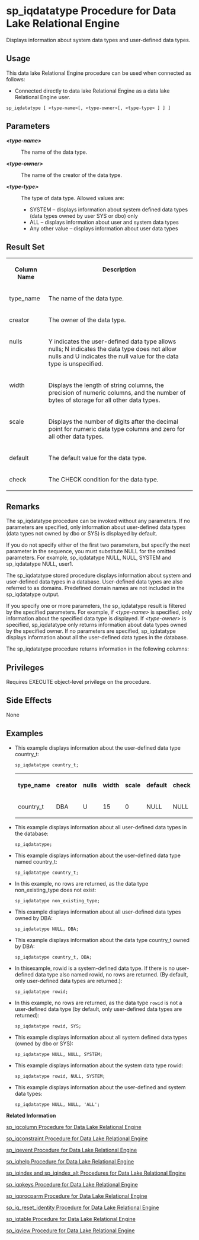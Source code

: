 <!-- loioa5a247c884f21015aec1a5aff2384bc2 -->

# sp\_iqdatatype Procedure for Data Lake Relational Engine

Displays information about system data types and user-defined data types.



<a name="loioa5a247c884f21015aec1a5aff2384bc2__section_mlx_wvh_b4b"/>

## Usage

This data lake Relational Engine procedure can be used when connected as follows:

-   Connected directly to data lake Relational Engine as a data lake Relational Engine user.



```
sp_iqdatatype [ <type-name>[, <type-owner>[, <type-type> ] ] ]
```



<a name="loioa5a247c884f21015aec1a5aff2384bc2__iq_refbb_1494"/>

## Parameters


<dl>
<dt><b>

*<type-name\>*

</b></dt>
<dd>

The name of the data type.



</dd><dt><b>

*<type-owner\>*

</b></dt>
<dd>

The name of the creator of the data type.



</dd><dt><b>

*<type-type\>*

</b></dt>
<dd>

The type of data type. Allowed values are:

-   SYSTEM – displays information about system defined data types \(data types owned by user SYS or dbo\) only
-   ALL – displays information about user and system data types
-   Any other value – displays information about user data types



</dd>
</dl>



<a name="loioa5a247c884f21015aec1a5aff2384bc2__section_yyv_yrz_mbb"/>

## Result Set


<table>
<tr>
<th valign="top">

Column Name

</th>
<th valign="top">

Description

</th>
</tr>
<tr>
<td valign="top">

type\_name

</td>
<td valign="top">

The name of the data type.

</td>
</tr>
<tr>
<td valign="top">

creator

</td>
<td valign="top">

The owner of the data type.

</td>
</tr>
<tr>
<td valign="top">

nulls

</td>
<td valign="top">

Y indicates the user-defined data type allows nulls; N indicates the data type does not allow nulls and U indicates the null value for the data type is unspecified.

</td>
</tr>
<tr>
<td valign="top">

width

</td>
<td valign="top">

Displays the length of string columns, the precision of numeric columns, and the number of bytes of storage for all other data types.

</td>
</tr>
<tr>
<td valign="top">

scale

</td>
<td valign="top">

Displays the number of digits after the decimal point for numeric data type columns and zero for all other data types.

</td>
</tr>
<tr>
<td valign="top">

default

</td>
<td valign="top">

The default value for the data type.

</td>
</tr>
<tr>
<td valign="top">

check

</td>
<td valign="top">

The CHECK condition for the data type.

</td>
</tr>
</table>



<a name="loioa5a247c884f21015aec1a5aff2384bc2__section_eyx_zrz_mbb"/>

## Remarks

The sp\_iqdatatype procedure can be invoked without any parameters. If no parameters are specified, only information about user-defined data types \(data types not owned by dbo or SYS\) is displayed by default.

If you do not specify either of the first two parameters, but specify the next parameter in the sequence, you must substitute NULL for the omitted parameters. For example, sp\_iqdatatype NULL, NULL, SYSTEM and sp\_iqdatatype NULL, user1.

The sp\_iqdatatype stored procedure displays information about system and user-defined data types in a database. User-defined data types are also referred to as domains. Predefined domain names are not included in the sp\_iqdatatype output.

If you specify one or more parameters, the sp\_iqdatatype result is filtered by the specified parameters. For example, if *<type-name\>* is specified, only information about the specified data type is displayed. If *<type-owner\>* is specified, sp\_iqdatatype only returns information about data types owned by the specified owner. If no parameters are specified, sp\_iqdatatype displays information about all the user-defined data types in the database.

The sp\_iqdatatype procedure returns information in the following columns:



<a name="loioa5a247c884f21015aec1a5aff2384bc2__iq_refbb_1493"/>

## Privileges

Requires EXECUTE object-level privilege on the procedure.



## Side Effects

None



<a name="loioa5a247c884f21015aec1a5aff2384bc2__iq_refbb_1499"/>

## Examples

-   This example displays information about the user-defined data type country\_t:

    ```
    sp_iqdatatype country_t;
    ```


    <table>
    <tr>
    <th valign="top">

    type\_name
    
    </th>
    <th valign="top">

    creator
    
    </th>
    <th valign="top">

    nulls
    
    </th>
    <th valign="top">

    width
    
    </th>
    <th valign="top">

    scale
    
    </th>
    <th valign="top">

    default
    
    </th>
    <th valign="top">

    check
    
    </th>
    </tr>
    <tr>
    <td valign="top">
    
    country\_t
    
    </td>
    <td valign="top">
    
    DBA
    
    </td>
    <td valign="top">
    
    U
    
    </td>
    <td valign="top">
    
    15
    
    </td>
    <td valign="top">
    
    0
    
    </td>
    <td valign="top">
    
    NULL
    
    </td>
    <td valign="top">
    
    NULL
    
    </td>
    </tr>
    </table>
    
-   This example displays information about all user-defined data types in the database:

    ```
    sp_iqdatatype;
    ```

-   This example displays information about the user-defined data type named country\_t:

    ```
    sp_iqdatatype country_t;
    ```

-   In this example, no rows are returned, as the data type non\_existing\_type does not exist:

    ```
    sp_iqdatatype non_existing_type;
    ```

-   This example displays information about all user-defined data types owned by DBA:

    ```
    sp_iqdatatype NULL, DBA;
    ```

-   This example displays information about the data type country\_t owned by DBA:

    ```
    sp_iqdatatype country_t, DBA;
    ```

-   In thisexample, rowid is a system-defined data type. If there is no user-defined data type also named rowid, no rows are returned. \(By default, only user-defined data types are returned.\):

    ```
    sp_iqdatatype rowid;
    ```

-   In this example, no rows are returned, as the data type `rowid` is not a user-defined data type \(by default, only user-defined data types are returned\):

    ```
    sp_iqdatatype rowid, SYS;
    ```

-   This example displays information about all system defined data types \(owned by dbo or SYS\):

    ```
    sp_iqdatatype NULL, NULL, SYSTEM;
    ```

-   This example displays information about the system data type rowid:

    ```
    sp_iqdatatype rowid, NULL, SYSTEM;
    ```

-   This example displays information about the user-defined and system data types:

    ```
    sp_iqdatatype NULL, NULL, 'ALL';
    ```


**Related Information**  


[sp\_iqcolumn Procedure for Data Lake Relational Engine](sp-iqcolumn-procedure-for-data-lake-relational-engine-a59eafa.md "Displays information about columns in a database.")

[sp\_iqconstraint Procedure for Data Lake Relational Engine](sp-iqconstraint-procedure-for-data-lake-relational-engine-a5a0395.md "Lists referential integrity constraints defined using CREATE TABLE or ALTER TABLE for the specified table or column.")

[sp\_iqevent Procedure for Data Lake Relational Engine](sp-iqevent-procedure-for-data-lake-relational-engine-a5a872a.md "Displays information about system and user-defined events.")

[sp\_iqhelp Procedure for Data Lake Relational Engine](sp-iqhelp-procedure-for-data-lake-relational-engine-a5a978b.md "Displays information about system and user-defined objects and data types.")

[sp\_iqindex and sp\_iqindex\_alt Procedures for Data Lake Relational Engine](sp-iqindex-and-sp-iqindex-alt-procedures-for-data-lake-relational-engine-a5aa7ea.md "Lists information about indexes.")

[sp\_iqpkeys Procedure for Data Lake Relational Engine](sp-iqpkeys-procedure-for-data-lake-relational-engine-a5b1c11.md "Displays information about primary keys and primary key constraints by table, column, table owner, or for all data lake Relational Engine tables in the database.")

[sp\_iqprocparm Procedure for Data Lake Relational Engine](sp-iqprocparm-procedure-for-data-lake-relational-engine-a5b2c2d.md "Displays information about stored procedure parameters, including result set variables and SQLSTATE/SQLCODE error values.")

[sp\_iq\_reset\_identity Procedure for Data Lake Relational Engine](sp-iq-reset-identity-procedure-for-data-lake-relational-engine-a5b4402.md "Sets the seed of the Identity/Autoincrement column associated with the specified table to the specified value.")

[sp\_iqtable Procedure for Data Lake Relational Engine](sp-iqtable-procedure-for-data-lake-relational-engine-a5b959d.md "Displays information about tables in the database.")

[sp\_iqview Procedure for Data Lake Relational Engine](sp-iqview-procedure-for-data-lake-relational-engine-a5bdee7.md "Displays information about views in a database.")

